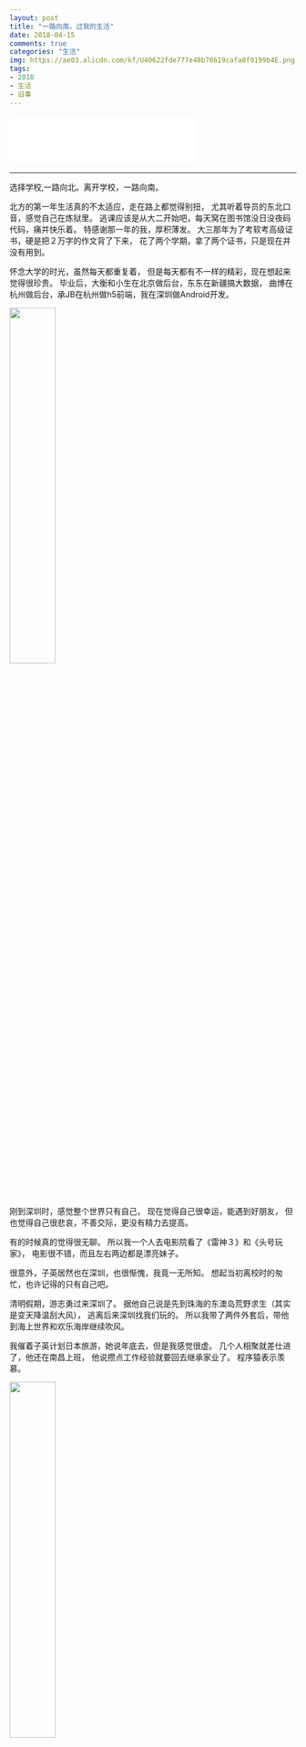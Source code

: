 ```yaml
---
layout: post
title: "一路向南，过我的生活"
date: 2018-04-15
comments: true
categories: "生活"
img: https://ae03.alicdn.com/kf/U40622fde777e48b78619cafa8f9199b4E.png
tags:
- 2018
- 生活
- 旧事
---
```


<iframe frameborder="no" border="0" marginwidth="0" marginheight="0" width=330 height=86 src="//music.163.com/outchain/player?type=2&id=526472371&auto=0&height=66"></iframe>

---

选择学校,一路向北。离开学校，一路向南。

北方的第一年生活真的不太适应，走在路上都觉得别扭，
尤其听着导员的东北口音，感觉自己在炼狱里。
逃课应该是从大二开始吧，每天窝在图书馆没日没夜码代码，痛并快乐着。
特感谢那一年的我，厚积薄发。
大三那年为了考软考高级证书，硬是把２万字的作文背了下来，
花了两个学期，拿了两个证书，只是现在并没有用到。

怀念大学的时光，虽然每天都重复着，
但是每天都有不一样的精彩，现在想起来觉得很珍贵。
毕业后，大衡和小生在北京做后台，东东在新疆搞大数据，
曲博在杭州做后台，承JB在杭州做h5前端，我在深圳做Android开发。

<!-- more -->   
<img width="40%" src="http://p6jk8aaz8.bkt.clouddn.com/20180415212044.jpg"/>


刚到深圳时，感觉整个世界只有自己，
现在觉得自己很幸运，能遇到好朋友，
但也觉得自己很悲哀，不善交际，更没有精力去提高。

有的时候真的觉得很无聊。
所以我一个人去电影院看了《雷神３》和《头号玩家》，
电影很不错，而且左右两边都是漂亮妹子。

很意外，子英居然也在深圳，也很惭愧，我竟一无所知。
想起当初离校时的匆忙，也许记得的只有自己吧。

清明假期，游志勇过来深圳了。
据他自己说是先到珠海的东澳岛荒野求生（其实是变天降温刮大风），
逃离后来深圳找我们玩的。
所以我带了两件外套后，带他到海上世界和欢乐海岸继续吹风。

我催着子英计划日本旅游，她说年底去，但是我感觉很虚。
几个人相聚就差仕进了，他还在南昌上班，
他说攒点工作经验就要回去继承家业了。
程序猿表示羡慕。

<img width="40%" src="http://p6jk8aaz8.bkt.clouddn.com/20180415212506.jpg"/>

自己想做很多东西，虽然不一定能做起来，
但我还是去注册了一个公司，叫雷播科技。
一步一个脚印，只是为了有更丰富的人生。

没有人会主动迎合普通人，除非你是大神级别，
不然你只能去奉承别人。这却是我最讨厌的。
我这个人很现实，考虑到的事情基本都是坏的，
有时候让我变得很消极，也让我错过了很多的机会。

像我这样孤僻性格的人，不会讨人喜欢，也没有资格去喜欢别人。

许久未见，甚是想念，大家都还好吗。
